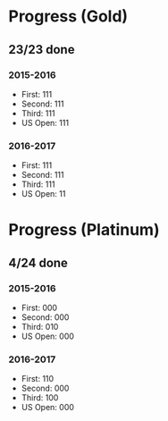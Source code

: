 # Progress (Gold)
## 23/23 done
### 2015-2016
* First: 111
* Second: 111
* Third: 111
* US Open: 111

### 2016-2017
* First: 111
* Second: 111
* Third: 111
* US Open: 11

# Progress (Platinum)
## 4/24 done
### 2015-2016
* First: 000
* Second: 000
* Third: 010
* US Open: 000

### 2016-2017
* First: 110
* Second: 000
* Third: 100
* US Open: 000
